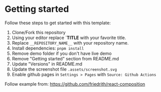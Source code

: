 # Getting started

Follow these steps to get started with this template:

1. Clone/Fork this repository
2. Using your editor replace `__TITLE__ with your favorite title.
3. Replace `__REPOSITORY_NAME__` with your repository name.
3. Install dependencies: `pnpm install`
4. Remove demo folder if you don't have live demo
5. Remove "Getting started" section from README.md
6. Update "Versions" in README.md 
7. Update the screenshot file `.assets/screenshot.svg`
8. Enable github pages in `Settings > Pages` with `Source: Github Actions` 


Follow example from: https://github.com/friedrith/react-composition